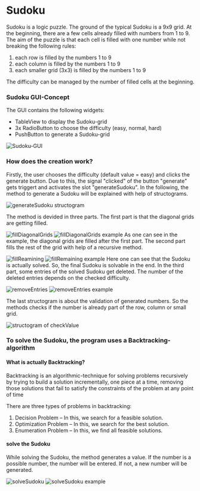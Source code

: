# Sudoku

Sudoku is a logic puzzle. The ground of the typical Sudoku is a 9x9 grid. At the beginning, there are a few cells already filled with numbers from 1 to 9. The aim of the puzzle is that each cell is filled with one number while not breaking the following rules:
1. each row is filled by the numbers 1 to 9 
2. each column is filled by the numbers 1 to 9
3. each smaller grid (3x3) is filled by the numbers 1 to 9

The difficulty can be managed by the number of filled cells at the beginning.

### Sudoku GUI-Concept

The GUI contains the following widgets:
- TableView to display the Sudoku-grid
- 3x RadioButton to choose the difficulty (easy, normal, hard)
- PushButton to generate a Sudoku-grid

![Sudoku-GUI](https://github.com/JoBo33/Sudoku/blob/main/Example/Sudoku-GUI-Concept.png "Sudoku GUI-Concept")

### How does the creation work?

Firstly, the user chooses the difficulty (default value = easy) and clicks the generate button. Due to this, the signal "clicked" of the button "generate" gets triggert and activates the slot "generateSudoku". In the following, the method to generate a Sudoku will be explained with help of structograms.

![generateSudoku structogram](https://github.com/JoBo33/Sudoku/blob/main/Diagrams/generateSudoku%20structogram.png "generateSudoku structogram")

The method is devided in three parts. The first part is that the diagonal grids are getting filled.  

![fillDiagonalGrids](https://github.com/JoBo33/Sudoku/blob/main/Diagrams/fillDiagonalGrids%20structogram.png "fillDiagonalGrids structogram")
![fillDiagonalGrids example](https://github.com/JoBo33/Sudoku/blob/main/Example/fillDiagonalGrids.png "fillDiagonalGrids example")
As one can see in the example, the diagonal grids are filled after the first part. The second part fills the rest of the grid with help of a recursive method.  

![fillReamining](https://github.com/JoBo33/Sudoku/blob/main/Diagrams/fillRemaining%20structogram.png "fillRemaining structogram")
![fillRemaining example](https://github.com/JoBo33/Sudoku/blob/main/Example/fillRemaining.png "fillRemaining example")
Here one can see that the Sudoku is actually solved. So, the final Sudoku is solvable in the end. In the third part, some entries of the solved Sudoku get deleted. The number of the deleted entries depends on the checked difficulty.

![removeEntries](https://github.com/JoBo33/Sudoku/blob/main/Diagrams/removeEntries%20structogram.png "removeEntries structogram")
![removeEntries example](https://github.com/JoBo33/Sudoku/blob/main/Example/removeEntries.png "RemoveEntries example")
  
The last structogram is about the validation of generated numbers. So the methods checks if the number is already part of the row, column or small grid.

![structogram of checkValue](https://github.com/JoBo33/Sudoku/blob/main/Diagrams/checkValue%20structogram.png "checkValue() structogram")


### To solve the Sudoku, the program uses a Backtracking-algorithm

#### What is actually Backtracking?
Backtracking is an algorithmic-technique for solving problems recursively by trying to build a solution incrementally, one piece at a time, removing those solutions that fail to satisfy the constraints of the problem at any point of time 

There are three types of problems in backtracking:   

1. Decision Problem – In this, we search for a feasible solution.
2. Optimization Problem – In this, we search for the best solution.
3. Enumeration Problem – In this, we find all feasible solutions.

#### solve the Sudoku
While solving the Sudoku, the method generates a value. If the number is a possible number, the number will be entered. If not, a new number will be generated. 

![solveSudoku](https://github.com/JoBo33/Sudoku/blob/main/Diagrams/solveSudoku%20structogram.png "solveSudoku structogram")
![solveSudoku example](https://github.com/JoBo33/Sudoku/blob/main/Example/solveSudoku.png "solveSudoku example")






